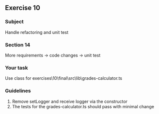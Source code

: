 <h2>Exercise 10</h2>

<h3>Subject</h3> 
Handle refactoring and unit test


<h3>Section 14 </h3>
More requirements -> code changes  -> unit test


<h3>Your task</h3>
Use class for exercises\10\final\src\lib\grades-calculator.ts


<h3>Guidelines</h3>
<ol>
<li>Remove setLogger and receive logger via the constructor</li>
<li>The tests for the grades-calculator.ts should pass with minimal change</li>
</ol>
